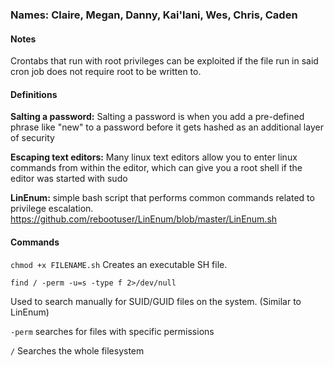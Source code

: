 ### Names: Claire, Megan, Danny, Kai'lani, Wes, Chris, Caden

#### Notes

Crontabs that run with root privileges can be exploited if the file run in said cron job does not require root to be written to.

#### Definitions

**Salting a password:** Salting a password is when you add a pre-defined phrase like "new" to a password before it gets hashed as an additional layer of security

**Escaping text editors:** Many linux text editors allow you to enter linux commands from within the editor, which can give you a root shell if the editor was started with sudo


**LinEnum:** simple bash script that performs common commands related to privilege escalation. https://github.com/rebootuser/LinEnum/blob/master/LinEnum.sh

#### Commands

```chmod +x FILENAME.sh```
Creates an executable SH file.

```find / -perm -u=s -type f 2>/dev/null```

Used to search manually for SUID/GUID files on the system. (Similar to LinEnum)

```-perm```
searches for files with specific permissions

```/``` Searches the whole filesystem
